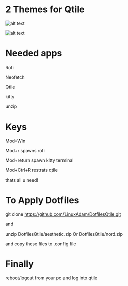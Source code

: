 # 2 Themes for Qtile


![alt text](https://media.discordapp.net/attachments/791016678012092487/1050847871349567570/aesthetic.png?width=500&height=281)

![alt text](https://media.discordapp.net/attachments/791016678012092487/1050850215483150346/nord.png?width=500&height=281)



# Needed apps
Rofi

Neofetch

Qtile

kitty

unzip

# Keys 
Mod=Win

Mod+r spawns rofi

Mod+return spawn kitty terminal

Mod+Ctrl+R restrats qtile

 thats all u need!

# To Apply Dotfiles 

git clone https://github.com/LinuxAdam/DotfilesQtile.git

and

unzip DotfilesQtile/aesthetic.zip Or DotfilesQtile/nord.zip

and copy these files to .config file 

# Finally

reboot/logout from your pc and log into qtile
